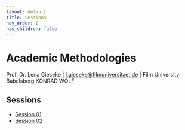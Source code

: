 ```yaml
---
layout: default
title: Sessions
nav_order: 2
has_children: false
---
```


# Academic Methodologies

Prof. Dr. Lena Gieseke \| l.gieseke@filmuniversitaet.de \| Film University Babelsberg KONRAD WOLF

## Sessions

* [Session 01](01_research_reasoning/README.md)
* [Session 02](02_hci/README.md)

<!-- 
* [Session 04](04_experiments/README.md)
* [Session 05](05_statistics/README.md)
* [Session 06](06_qualitativeresearch_literature/README.md)
* [Session 07](07_writing/README.md)
* [Session 08](08_publishing/README.md)
* [Session 09](09_paper/README.md) 
* 
* -->
